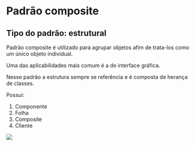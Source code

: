 <h1>Padrão composite</h1>
<h2>Tipo do padrão: estrutural</h2>
<p>Padrão composite é utilizado para agrupar objetos afim de trata-los como um único objeto individual.</p>
<p>Uma das aplicabilidades mais comum é a de interface gráfica.</p>
<p>Nesse padrão a estrutura sempre se referência e é composta de herança de classes.</p>
<p>Possui:</p>
<ol>
  <li>Componente</li>
  <li>Folha</li>
  <li>Composite</li>
  <li>Cliente</li>
</ol>
<img src=“http://blog.lukaszewski.it/wp-content/uploads/2013/11/coposite_diagram.png” />
